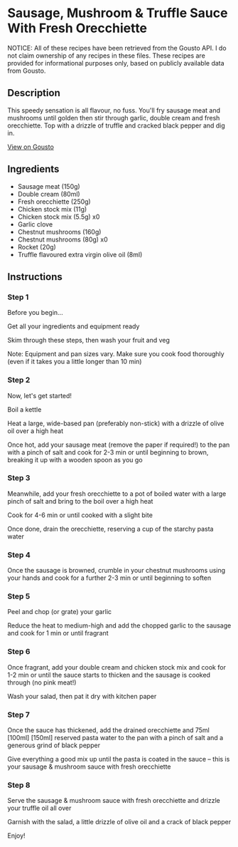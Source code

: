 # Sausage, Mushroom & Truffle Sauce With Fresh Orecchiette

NOTICE: All of these recipes have been retrieved from the Gousto API. I do not claim ownership of any recipes in these files. These recipes are provided for informational purposes only, based on publicly available data from Gousto.

## Description

This speedy sensation is all flavour, no fuss. You'll fry sausage meat and mushrooms until golden then stir through garlic, double cream and fresh orecchiette. Top with a drizzle of truffle and cracked black pepper and dig in.

[View on Gousto](https://www.gousto.co.uk/recipes/cookbook/sausage-mushroom-truffle-sauce-with-fresh-orecchiette)

## Ingredients

- Sausage meat (150g)
- Double cream (80ml)
- Fresh orecchiette (250g)
- Chicken stock mix (11g)
- Chicken stock mix (5.5g) x0
- Garlic clove
- Chestnut mushrooms (160g)
- Chestnut mushrooms (80g) x0
- Rocket (20g)
- Truffle flavoured extra virgin olive oil (8ml)

## Instructions


### Step 1

Before you begin...

Get all your ingredients and equipment ready

Skim through these steps, then wash your fruit and veg

Note: Equipment and pan sizes vary. Make sure you cook food thoroughly (even if it takes you a little longer than 10 min)


### Step 2

Now, let's get started!

Boil a kettle

Heat a large, wide-based pan (preferably non-stick) with a drizzle of olive oil over a high heat

Once hot, add your sausage meat (remove the paper if required!) to the pan with a pinch of salt and cook for 2-3 min or until beginning to brown, breaking it up with a wooden spoon as you go


### Step 3

Meanwhile, add your fresh orecchiette to a pot of boiled water with a large pinch of salt and bring to the boil over a high heat

Cook for 4-6 min or until cooked with a slight bite

Once done, drain the orecchiette, reserving a cup of the starchy pasta water


### Step 4

Once the sausage is browned, crumble in your chestnut mushrooms using your hands and cook for a further 2-3 min or until beginning to soften


### Step 5

Peel and chop (or grate) your garlic

Reduce the heat to medium-high and add the chopped garlic to the sausage and cook for 1 min or until fragrant


### Step 6

Once fragrant, add your double cream and chicken stock mix and cook for 1-2 min or until the sauce starts to thicken and the sausage is cooked through (no pink meat!)

Wash your salad, then pat it dry with kitchen paper


### Step 7

Once the sauce has thickened, add the drained orecchiette and 75ml <span class="text-purple">[100ml]</span> <span class="text-danger">[150ml]</span> reserved pasta water to the pan with a pinch of salt and a generous grind of black pepper

Give everything a good mix up until the pasta is coated in the sauce – this is your sausage & mushroom sauce with fresh orecchiette

### Step 8

Serve the sausage & mushroom sauce with fresh orecchiette and drizzle your truffle oil all over

Garnish with the salad, a little drizzle of olive oil and a crack of black pepper

Enjoy!

